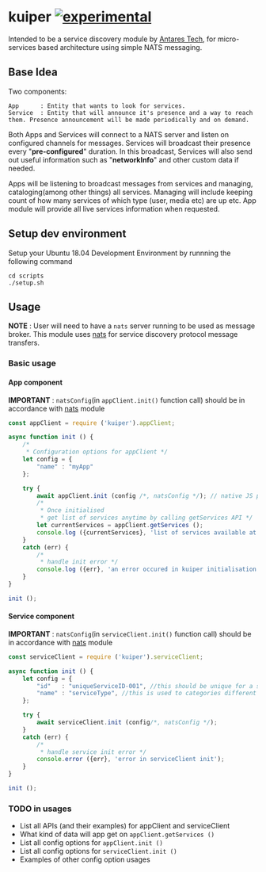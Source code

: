 # kuiper [![experimental](http://badges.github.io/stability-badges/dist/experimental.svg)](http://github.com/badges/stability-badges)
Intended to be a service discovery module by [Antares Tech](http://antares-tech.com), for micro-services based architecture using simple NATS messaging.

## Base Idea
Two components:

	App      : Entity that wants to look for services.
	Service  : Entity that will announce it's presence and a way to reach them. Presence announcement will be made periodically and on demand.

Both Apps and Services will connect to a NATS server and listen on configured channels for messages. Services will broadcast their presence every "__pre-configured__" duration. In this broadcast, Services will also send out useful information such as "__networkInfo__" and other custom data if needed.

Apps will be listening to broadcast messages from services and managing, cataloging(among other things) all services. Managing will include keeping count of how many services of which type (user, media etc) are up etc. App module will provide all live services information when requested.

## Setup dev environment 
Setup your Ubuntu 18.04 Development Environment by runnning the following command
```
cd scripts
./setup.sh
```

## Usage

__NOTE__ : User will need to have a `nats` server running to be used as message broker. This module uses [nats](https://github.com/nats-io/nats.js) for service discovery protocol message transfers. 

### Basic usage

#### App component

__IMPORTANT__ : `natsConfig`(in `appClient.init()` function call) should be in accordance with [nats](https://github.com/nats-io/nats.js) module
```javascript
const appClient = require ('kuiper').appClient;

async function init () {
	/*
	 * Configuration options for appClient */
	let config = {
		"name" : "myApp" 
	};

	try {
		await appClient.init (config /*, natsConfig */); // native JS promise
		/*
		 * Once initialised
		 * get list of services anytime by calling getServices API */
		let currentServices = appClient.getServices ();
		console.log ({currentServices}, 'list of services available at this moment');
	}
	catch (err) {
		/*
		 * handle init error */
		console.log ({err}, 'an error occured in kuiper initialisation');
	}
}

init ();
```

#### Service component

__IMPORTANT__ : `natsConfig`(in `serviceClient.init()` function call) should be in accordance with [nats](https://github.com/nats-io/nats.js) module
```javascript
const serviceClient = require ('kuiper').serviceClient;

async function init () {
	let config = {
		"id"   : "uniqueServiceID-001", //this should be unique for a service name
		"name" : "serviceType", //this is used to categories different instance of a service type on app side
	};

	try {
		await serviceClient.init (config/*, natsConfig */);
	}
	catch (err) {
		/*
		 * handle service init error */
		console.error ({err}, 'error in serviceClient init');
	}
}

init ();
```

### TODO in usages

- List all APIs (and their examples) for appClient and serviceClient
- What kind of data will app get on `appClient.getServices ()`
- List all config options for `appClient.init ()`
- List all config options for `serviceClient.init ()`
- Examples of other config option usages
